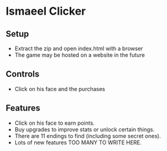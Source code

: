# Ismaeel Clicker

## Setup
- Extract the zip and open index.html with a browser
- The game may be hosted on a website in the future

## Controls
- Click on his face and the purchases

## Features
- Click on his face to earn points.
- Buy upgrades to improve stats or unlock certain things.
- There are 11 endings to find (including some secret ones).
- Lots of new features TOO MANY TO WRITE HERE.